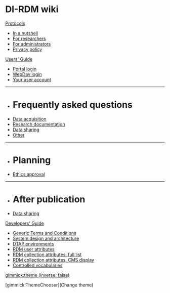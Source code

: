 # DI-RDM wiki

[Protocols]()

  * [In a nutshell](protocols/nutshell.md)
  * [For researchers](protocols/researcher.md)
  * [For administrators](protocols/administrator.md)
  * [Privacy policy](protocols/privacy_policy.md)

[Users' Guide]()

  * [Portal login](guides/user_login.md)
  * [WebDav login](guides/webdav.md)
  * [Your user account](guides/account.md)
  - - - - -
  * # Frequently asked questions
  * [Data acquisition](faq/dac.md)
  * [Research documentation](faq/rdc.md)
  * [Data sharing](faq/dsc.md)
  * [Other](faq/other.md)
  - - - - -
  * # Planning
  * [Ethics approval](guides/ethics.md)
  - - - - -
  * # After publication
  * [Data sharing](guides/sharing.md)

[Developers' Guide]()

  * [Generic Terms and Conditions](development/service_generic_terms_conditions.md)
  * [System design and architecture](development/design_architecture.md)
  * [DTAP environments](development//DTAP_environments.md)
  * [RDM user attributes](development/user_attributes.md)
  * [RDM collection attributes: full list](development/collection_attributes.md)
  * [RDM collection attributes: CMS display](development/cms_collection_attrs.md)
  * [Controlled vocabularies](development/vocabularies.md)


[gimmick:theme (inverse: false)](cerulean)

[gimmick:ThemeChooser](Change theme)
